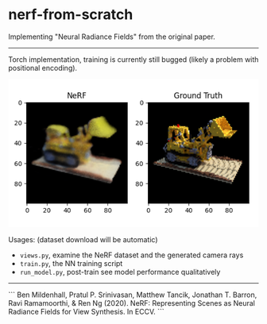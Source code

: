 # nerf-from-scratch
Implementing "Neural Radiance Fields" from the original paper.

<hr>

Torch implementation, training is currently still bugged (likely a problem with positional encoding).

<img src="img/bugged_comparison.png"/>

Usages: (dataset download will be automatic)
- `views.py`, examine the NeRF dataset and the generated camera rays
- `train.py`, the NN training script
- `run_model.py`, post-train see model performance qualitatively

<hr>
```
Ben Mildenhall, Pratul P. Srinivasan, Matthew Tancik, Jonathan T. Barron, Ravi Ramamoorthi, & Ren Ng (2020). NeRF: Representing Scenes as Neural Radiance Fields for View Synthesis. In ECCV.
```